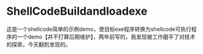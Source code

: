 # ShellCodeBuildandloadexe
这是一个shellcode简单的示例demo，使目标exe程序转换为shellcode可执行程序的一个demo【并不打算后期维护】，两年前写的，我发现被工作磨平了对技术的探索，今天翻到发现的。
